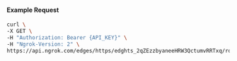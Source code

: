 <!-- Code generated for API Clients. DO NOT EDIT. -->

#### Example Request

```bash
curl \
-X GET \
-H "Authorization: Bearer {API_KEY}" \
-H "Ngrok-Version: 2" \
https://api.ngrok.com/edges/https/edghts_2qZEzzbyaneeHRW3QctumvRRTxq/routes/edghtsrt_2qZF04dkToRCx3ntLOaEQZPHdN0/response_headers
```
